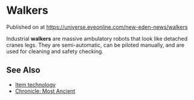# Walkers
Published on  at https://universe.eveonline.com/new-eden-news/walkers

Industrial **walkers** are massive ambulatory robots that look like detached cranes legs. They are semi-automatic, can be piloted manually, and are used for cleaning and safety checking.

See Also
--------

-   [Item technology](1atx3NGYkl3oP5JiEa1ShQ)
-   [Chronicle: Most Ancient](6VFTbeBqTHMa29G3PFQTSo)
